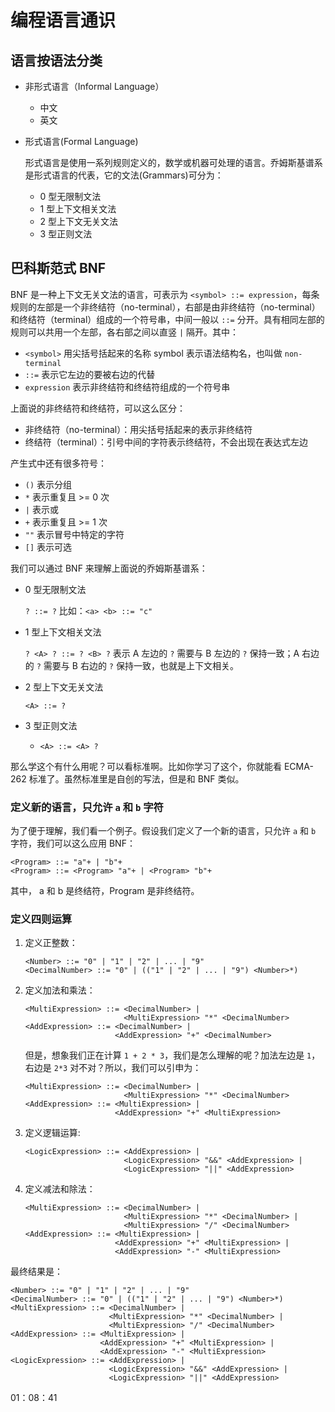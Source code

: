 # 编程语言通识

## 语言按语法分类

- 非形式语言（Informal Language）
  - 中文
  - 英文
- 形式语言(Formal Language)

  形式语言是使用一系列规则定义的，数学或机器可处理的语言。乔姆斯基谱系是形式语言的代表，它的文法(Grammars)可分为：

  - 0 型无限制文法
  - 1 型上下文相关文法
  - 2 型上下文无关文法
  - 3 型正则文法

## 巴科斯范式 BNF

BNF 是一种上下文无关文法的语言，可表示为 `<symbol> ::= expression`，每条规则的左部是一个非终结符（no-terminal），右部是由非终结符（no-terminal）和终结符（terminal）组成的一个符号串，中间一般以 `::=` 分开。具有相同左部的规则可以共用一个左部，各右部之间以直竖 `|` 隔开。其中：

- `<symbol>` 用尖括号括起来的名称 symbol 表示语法结构名，也叫做 `non-terminal`
- `::=` 表示它左边的要被右边的代替
- `expression` 表示非终结符和终结符组成的一个符号串

上面说的非终结符和终结符，可以这么区分：

- 非终结符（no-terminal）：用尖括号括起来的表示非终结符
- 终结符（terminal）：引号中间的字符表示终结符，不会出现在表达式左边

产生式中还有很多符号：

- `()` 表示分组
- `*` 表示重复且 >= 0 次
- `|` 表示或
- `+` 表示重复且 >= 1 次
- `""` 表示冒号中特定的字符
- `[]` 表示可选

我们可以通过 BNF 来理解上面说的乔姆斯基谱系：

- 0 型无限制文法

  `? ::= ?` 比如：`<a> <b> ::= "c"`

- 1 型上下文相关文法

  `? <A> ? ::= ? <B> ?` 表示 A 左边的 `?` 需要与 B 左边的 `?` 保持一致；A 右边的 `?` 需要与 B 右边的 `?` 保持一致，也就是上下文相关。

- 2 型上下文无关文法

  `<A> ::= ?`

- 3 型正则文法

  - `<A> ::= <A> ?`

那么学这个有什么用呢？可以看标准啊。比如你学习了这个，你就能看 ECMA-262 标准了。虽然标准里是自创的写法，但是和 BNF 类似。

### 定义新的语言，只允许 `a` 和 `b` 字符

为了便于理解，我们看一个例子。假设我们定义了一个新的语言，只允许 `a` 和 `b` 字符，我们可以这么应用 BNF：

```text
<Program> ::= "a"+ | "b"+
<Program> ::= <Program> "a"+ | <Program> "b"+
```

其中， a 和 b 是终结符，Program 是非终结符。

### 定义四则运算

1. 定义正整数：

   ```text
   <Number> ::= "0" | "1" | "2" | ... | "9"
   <DecimalNumber> ::= "0" | (("1" | "2" | ... | "9") <Number>*)
   ```

2. 定义加法和乘法：

   ```text
   <MultiExpression> ::= <DecimalNumber> |
                         <MultiExpression> "*" <DecimalNumber>
   <AddExpression> ::= <DecimalNumber> |
                       <AddExpression> "+" <DecimalNumber>
   ```

   但是，想象我们正在计算 `1 + 2 * 3`，我们是怎么理解的呢？加法左边是 `1`，右边是 `2*3` 对不对？所以，我们可以引申为：

   ```text
   <MultiExpression> ::= <DecimalNumber> |
                         <MultiExpression> "*" <DecimalNumber>
   <AddExpression> ::= <MultiExpression> |
                       <AddExpression> "+" <MultiExpression>
   ```

3. 定义逻辑运算:

   ```text
   <LogicExpression> ::= <AddExpression> |
                         <LogicExpression> "&&" <AddExpression> |
                         <LogicExpression> "||" <AddExpression>
   ```

4. 定义减法和除法：

   ```text
   <MultiExpression> ::= <DecimalNumber> |
                         <MultiExpression> "*" <DecimalNumber> |
                         <MultiExpression> "/" <DecimalNumber>
   <AddExpression> ::= <MultiExpression> |
                       <AddExpression> "+" <MultiExpression> |
                       <AddExpression> "-" <MultiExpression>
   ```

最终结果是：

```text
<Number> ::= "0" | "1" | "2" | ... | "9"
<DecimalNumber> ::= "0" | (("1" | "2" | ... | "9") <Number>*)
<MultiExpression> ::= <DecimalNumber> |
                      <MultiExpression> "*" <DecimalNumber> |
                      <MultiExpression> "/" <DecimalNumber>
<AddExpression> ::= <MultiExpression> |
                    <AddExpression> "+" <MultiExpression> |
                    <AddExpression> "-" <MultiExpression>
<LogicExpression> ::= <AddExpression> |
                      <LogicExpression> "&&" <AddExpression> |
                      <LogicExpression> "||" <AddExpression>
```

01：08：41
